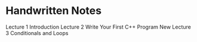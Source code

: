 # Handwritten Notes

Lecture 1 Introduction
Lecture 2 Write Your First C++ Program New
Lecture 3 Conditionals and Loops
